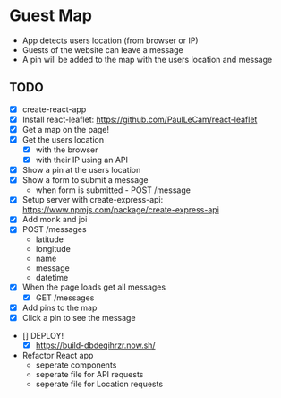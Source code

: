 # Guest Map

* App detects users location (from browser or IP)
* Guests of the website can leave a message
* A pin will be added to the map with the users location and message

## TODO

* [x] create-react-app
* [x] Install react-leaflet: https://github.com/PaulLeCam/react-leaflet
* [x] Get a map on the page!
* [x] Get the users location
  * [x] with the browser
  * [x] with their IP using an API
* [x] Show a pin at the users location
* [x] Show a form to submit a message
  * when form is submitted - POST /message
* [x] Setup server with create-express-api: https://www.npmjs.com/package/create-express-api
* [x] Add monk and joi
* [x] POST /messages
  * latitude
  * longitude
  * name
  * message
  * datetime
* [x] When the page loads get all messages
  * [x] GET /messages
* [x] Add pins to the map
* [x] Click a pin to see the message
* [] DEPLOY!
  * [x] https://build-dbdeqihrzr.now.sh/
* Refactor React app
  * seperate components
  * seperate file for API requests
  * seperate file for Location requests